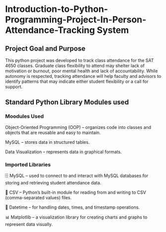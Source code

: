 # Introduction-to-Python-Programming-Project-In-Person-Attendance-Tracking System
## Project Goal and Purpose
This python project was developed to track class attendance for the SAT 4650 classes. Graduate class flexibility to attend may shelter lack of motivation or burnout, poor mental health and lack of accountability. While autonomy is respected, tracking attendance will help faculty and advisors to identify patterns that may indicate either student flexibility or a call for support. 
## Standard Python Library Modules used
### Moodules Used
Object-Oriented Programming (OOP) – organizes code into classes and objects that are reusable and easy to maintain.

MySQL – stores data in structured tables.

Data Visualization – represents data in graphical formats.
### Imported Libraries
🗄️ MySQL – used to connect to and interact with MySQL databases for storing and retrieving student attendance data.

📑 CSV – Python’s built-in module for reading from and writing to CSV (comma-separated values) files.

📅 Datetime – for handling dates, times, and timestamp operations.

📊 Matplotlib – a visualization library for creating charts and graphs to represent data visually.
